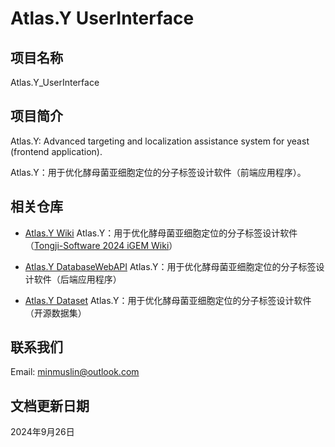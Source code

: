 # Atlas.Y UserInterface

## 项目名称

Atlas.Y_UserInterface

## 项目简介

Atlas.Y: Advanced targeting and localization assistance system for yeast (frontend application).

Atlas.Y：用于优化酵母菌亚细胞定位的分子标签设计软件（前端应用程序）。

## 相关仓库

* [Atlas.Y Wiki](https://github.com/MinmusLin/Atlas.Y_Wiki)
Atlas.Y：用于优化酵母菌亚细胞定位的分子标签设计软件（[Tongji-Software 2024 iGEM Wiki](https://2024.igem.wiki/tongji-software)）

* [Atlas.Y DatabaseWebAPI](https://github.com/MinmusLin/Atlas.Y_DatabaseWebAPI)
Atlas.Y：用于优化酵母菌亚细胞定位的分子标签设计软件（后端应用程序）

* [Atlas.Y Dataset](https://github.com/MinmusLin/Atlas.Y_Dataset)
Atlas.Y：用于优化酵母菌亚细胞定位的分子标签设计软件（开源数据集）

## 联系我们

Email: minmuslin@outlook.com

## 文档更新日期

2024年9月26日
